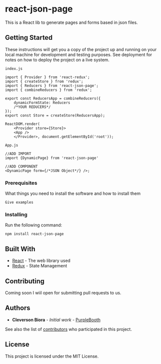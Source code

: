 # react-json-page

This is a React lib to generate pages and forms based in json files.

## Getting Started

These instructions will get you a copy of the project up and running on your local machine for development and testing purposes. See deployment for notes on how to deploy the project on a live system.

`index.js`

```
import { Provider } from 'react-redux';
import { createStore } from 'redux';
import { Reducers } from 'react-json-page';
import { combineReducers } from 'redux';

export const ReducersApp = combineReducers({
    dynamicFormState: Reducers
    /*YOUR REDUCERS*/
});
export const Store = createStore(ReducersApp);

ReactDOM.render(
    <Provider store={Store}>
    <App />
    </Provider>, document.getElementById('root'));
```

`App.js`

```
//ADD IMPORT
import {DynamicPage} from 'react-json-page'

//ADD COMPONENT
<DynamicPage form={/*JSON Object*/} />;
```

### Prerequisites

What things you need to install the software and how to install them

```
Give examples
```

### Installing

Run the following command:

`npm install react-json-page`


## Built With

* [React](https://reactjs.org/) - The web library used
* [Redux](https://redux.js.org/) - State Management

## Contributing

Coming soon I wiil open for submitting pull requests to us.

## Authors

* **Cleverson Biora** - *Initial work* - [PurpleBooth](https://github.com/cleversonbiora)

See also the list of [contributors](https://github.com/cleversonbiora/react-json-page/contributors) who participated in this project.

## License

This project is licensed under the MIT License.
